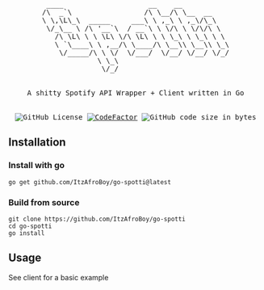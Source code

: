 <div align="center">
<pre>
 ____                    __    __           
/\  _`\                 /\ \__/\ \__  __    
\ \,\L\_\  _____     ___\ \ ,_\ \ ,_\/\_\   
 \/_\__ \ /\ '__`\  / __`\ \ \/\ \ \/\/\ \  
   /\ \L\ \ \ \L\ \/\ \L\ \ \ \_\ \ \_\ \ \ 
   \ `\____\ \ ,__/\ \____/\ \__\\ \__\\ \_\
    \/_____/\ \ \/  \/___/  \/__/ \/__/ \/_/
             \ \_\                          
              \/_/                          
<br>
A shitty Spotify API Wrapper + Client written in Go
</br>
<img alt="GitHub License" src="https://img.shields.io/github/license/ItzAfroBoy/go-spotti"> <a href="https://www.codefactor.io/repository/github/ItzAfroBoy/go-spotti"><img src="https://www.codefactor.io/repository/github/ItzAfroBoy/go-spotti/badge" alt="CodeFactor" /></a> <img alt="GitHub code size in bytes" src="https://img.shields.io/github/languages/code-size/ItzAfroBoy/go-spotti">
</pre>
</div>

## Installation

### Install with go

```shell
go get github.com/ItzAfroBoy/go-spotti@latest
```

### Build from source

```shell
git clone https://github.com/ItzAfroBoy/go-spotti
cd go-spotti
go install
```

## Usage

See client for a basic example
